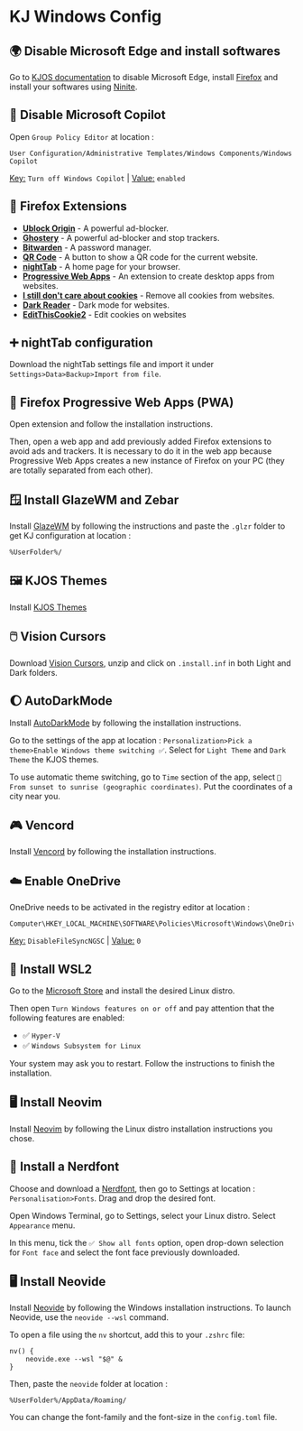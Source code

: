 # KJ Windows Config

## 🌍 Disable Microsoft Edge and install softwares

Go to [KJOS documentation] to disable Microsoft Edge, install [Firefox] and install your softwares using [Ninite].

[KJOS documentation]: https://kevinjmt.github.io/KJOS/documentation/3-navigateur
[Firefox]: https://www.mozilla.org/en-US/firefox/new/?redirect_source=firefox-com
[Ninite]: https://ninite.com/

## 🤖 Disable Microsoft Copilot

Open `Group Policy Editor` at location :
```
User Configuration/Administrative Templates/Windows Components/Windows Copilot
```
<u>Key:</u> `Turn off Windows Copilot` | <u>Value:</u> `enabled`


## 🦊 Firefox Extensions

- **[Ublock Origin]** - A powerful ad-blocker.
- **[Ghostery]** - A powerful ad-blocker and stop trackers.
- **[Bitwarden]** - A password manager.
- **[QR Code]** - A button to show a QR code for the current website.
- **[nightTab]** - A home page for your browser.
- **[Progressive Web Apps]** - An extension to create desktop apps from websites.
- **[I still don't care about cookies]** - Remove all cookies from websites.
- **[Dark Reader]** - Dark mode for websites.
- **[EditThisCookie2]** - Edit cookies on websites

[Ublock Origin]: https://addons.mozilla.org/en-US/firefox/addon/ublock-origin/
[Ghostery]: https://addons.mozilla.org/en-US/firefox/addon/ghostery/
[Bitwarden]: https://addons.mozilla.org/en-US/firefox/addon/bitwarden-password-manager/
[QR Code]: https://addons.mozilla.org/en-US/firefox/addon/qr-code-address-bar/
[nightTab]: https://addons.mozilla.org/en-US/firefox/addon/nighttab/
[Progressive Web Apps]: https://addons.mozilla.org/en-US/firefox/addon/pwas-for-firefox/
[I Still don't care about cookies]: https://addons.mozilla.org/en-US/firefox/addon/istilldontcareaboutcookies/
[Dark Reader]: https://addons.mozilla.org/en-US/firefox/addon/darkreader/
[EditThisCookie2]: https://addons.mozilla.org/en-US/firefox/addon/etc2/

## ➕ nightTab configuration

Download the nightTab settings file and import it under `Settings>Data>Backup>Import from file`.

## 🦊 Firefox Progressive Web Apps (PWA)

Open extension and follow the installation instructions.

Then, open a web app and add previously added Firefox extensions to avoid ads and trackers. It is necessary to do it in the web app because Progressive Web Apps creates a new instance of Firefox on your PC (they are totally separated from each other).

## 🪟 Install GlazeWM and Zebar

Install [GlazeWM] by following the instructions and paste the `.glzr` folder to get KJ configuration at location :
```
%UserFolder%/
```

[GlazeWM]: https://github.com/glzr-io/glazewm

## 🖼️ KJOS Themes

Install [KJOS Themes]

[KJOS Themes]: https://kevinjmt.github.io/KJOS/documentation/6-themes/

## 🖱️ Vision Cursors

Download [Vision Cursors], unzip and click on `.install.inf` in both Light and Dark folders.

[Vision Cursors]: https://www.deviantart.com/idarques/art/Vision-Cursor-911891424

## 🌔 AutoDarkMode

Install [AutoDarkMode] by following the installation instructions.

Go to the settings of the app at location : `Personalization>Pick a theme>Enable Windows theme switching ✅`. Select for `Light Theme` and `Dark Theme` the KJOS themes.

To use automatic theme switching, go to `Time` section of the app, select `🔵 From sunset to sunrise (geographic coordinates)`. Put the coordinates of a city near you.

[AutoDarkMode]: https://github.com/AutoDarkMode/Windows-Auto-Night-Mode

## 🎮 Vencord

Install [Vencord] by following the installation instructions.

[Vencord]: https://vencord.dev/

## ☁️ Enable OneDrive

OneDrive needs to be activated in the registry editor at location :
```
Computer\HKEY_LOCAL_MACHINE\SOFTWARE\Policies\Microsoft\Windows\OneDrive
```
<u>Key:</u> `DisableFileSyncNGSC` | <u>Value:</u> `0`


## 🐧 Install WSL2

Go to the [Microsoft Store] and install the desired Linux distro.

Then open `Turn Windows features on or off` and pay attention that the following features are enabled:

- ✅ `Hyper-V`
- ✅ `Windows Subsystem for Linux`


Your system may ask you to restart. Follow the instructions to finish the installation.

[Microsoft Store]: https://apps.microsoft.com/search?query=wsl&hl=en-us&gl=US

## 🖥️ Install Neovim

Install [Neovim] by following the Linux distro installation instructions you chose.

[Neovim]: https://neovim.io/

## 🔡 Install a Nerdfont

Choose and download a [Nerdfont], then go to Settings at location : `Personalisation>Fonts`. Drag and drop the desired font.

Open Windows Terminal, go to Settings, select your Linux distro. Select `Appearance` menu. 

In this menu, tick the `✅ Show all fonts` option, open drop-down selection for `Font face` and select the font face previously downloaded.

[Nerdfont]: https://www.nerdfonts.com/

## 🖥️ Install Neovide

Install [Neovide] by following the Windows installation instructions. To launch Neovide, use the `neovide --wsl` command.

To open a file using the `nv` shortcut, add this to your `.zshrc` file:

```
nv() {
    neovide.exe --wsl "$@" &
}
```

Then, paste the `neovide` folder at location :

```
%UserFolder%/AppData/Roaming/
```

You can change the font-family and the font-size in the `config.toml` file.

[Neovide]: https://neovide.dev/
